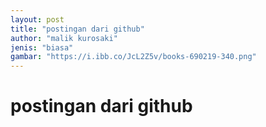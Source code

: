```yaml
---
layout: post
title: "postingan dari github"
author: "malik kurosaki"
jenis: "biasa"
gambar: "https://i.ibb.co/JcL2Z5v/books-690219-340.png"
---
```



# postingan dari github
